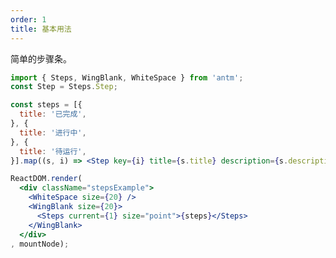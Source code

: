 ```yaml
---
order: 1
title: 基本用法
---
```


简单的步骤条。


````jsx
import { Steps, WingBlank, WhiteSpace } from 'antm';
const Step = Steps.Step;

const steps = [{
  title: '已完成',
}, {
  title: '进行中',
}, {
  title: '待运行',
}].map((s, i) => <Step key={i} title={s.title} description={s.description} />);

ReactDOM.render(
  <div className="stepsExample">
    <WhiteSpace size={20} />
    <WingBlank size={20}>
      <Steps current={1} size="point">{steps}</Steps>
    </WingBlank>
  </div>
, mountNode);
````

<style>
  .code-box-demo .stepsExample {
  }
</style>
